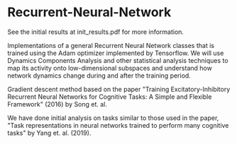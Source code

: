 # Recurrent-Neural-Network

See the initial results at init_results.pdf for more information.

Implementations of a general Recurrent Neural Network classes that is trained using the Adam optimizer implemented by Tensorflow. We will use Dynamics Components Analysis and other statistical analysis techniques to map its activity onto low-dimensional subspaces and understand how network dynamics change during and after the training period.

Gradient descent method based on the paper "Training Excitatory-Inhibitory Recurrent Neural Networks for Cognitive Tasks: A Simple and Flexible Framework" (2016) by Song et. al.

We have done initial analysis on tasks similar to those used in the paper, "Task representations in neural networks trained to
perform many cognitive tasks" by Yang et. al. (2019). 


